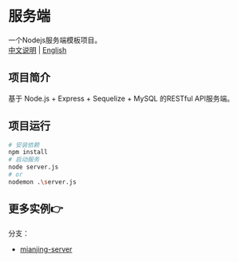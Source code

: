 # 服务端
一个Nodejs服务端模板项目。  
[中文说明](README.md) | [English](README-en.md)
## 项目简介

基于 Node.js + Express + Sequelize + MySQL 的RESTful API服务端。

## 项目运行
```sh
# 安装依赖
npm install
# 启动服务
node server.js
# or
nodemon .\server.js
```

## 更多实例👉
分支：
- [mianjing-server](https://github.com/shiori2024/node-server-example/tree/mianjing-server)
